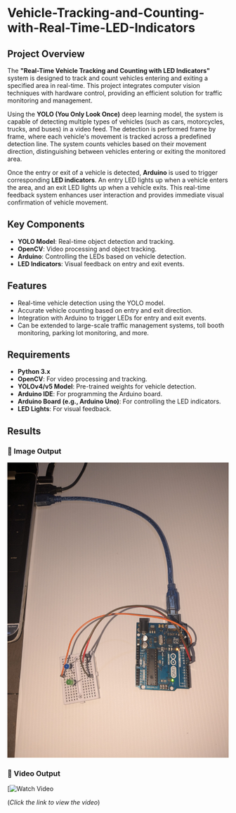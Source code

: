 # Vehicle-Tracking-and-Counting-with-Real-Time-LED-Indicators

## Project Overview

The **"Real-Time Vehicle Tracking and Counting with LED Indicators"** system is designed to track and count vehicles entering and exiting a specified area in real-time. This project integrates computer vision techniques with hardware control, providing an efficient solution for traffic monitoring and management.

Using the **YOLO (You Only Look Once)** deep learning model, the system is capable of detecting multiple types of vehicles (such as cars, motorcycles, trucks, and buses) in a video feed. The detection is performed frame by frame, where each vehicle's movement is tracked across a predefined detection line. The system counts vehicles based on their movement direction, distinguishing between vehicles entering or exiting the monitored area.

Once the entry or exit of a vehicle is detected, **Arduino** is used to trigger corresponding **LED indicators**. An entry LED lights up when a vehicle enters the area, and an exit LED lights up when a vehicle exits. This real-time feedback system enhances user interaction and provides immediate visual confirmation of vehicle movement.

## Key Components

- **YOLO Model**: Real-time object detection and tracking.
- **OpenCV**: Video processing and object tracking.
- **Arduino**: Controlling the LEDs based on vehicle detection.
- **LED Indicators**: Visual feedback on entry and exit events.

## Features

- Real-time vehicle detection using the YOLO model.
- Accurate vehicle counting based on entry and exit direction.
- Integration with Arduino to trigger LEDs for entry and exit events.
- Can be extended to large-scale traffic management systems, toll booth monitoring, parking lot monitoring, and more.

## Requirements

- **Python 3.x**
- **OpenCV**: For video processing and tracking.
- **YOLOv4/v5 Model**: Pre-trained weights for vehicle detection.
- **Arduino IDE**: For programming the Arduino board.
- **Arduino Board (e.g., Arduino Uno)**: For controlling the LED indicators.
- **LED Lights**: For visual feedback.

## Results

### 📸 Image Output
![Vehicle Detection](results/img.jpg)

### 🎥 Video Output  
[![Watch Video](https://youtu.be/xYCMvTKjw-s)

(*Click the link to view the video*)  

